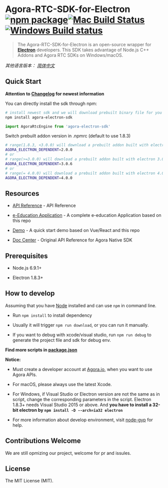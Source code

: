 # Agora-RTC-SDK-for-Electron [![npm package][npm-badge]][npm][![Mac Build Status][mac-build-badge]][mac-build][![Windows Build status][windows-build-badge]][windows-build]

> The Agora-RTC-SDK-for-Electron is an open-source wrapper for **[Electron](https://electronjs.org/)** developers. This SDK takes advantage of Node.js C++ Addons and Agora RTC SDKs on Windows/macOS.

*其他语言版本： [简体中文](README.zh.md)*

## Quick Start

**Attention to [Changelog](./CHANGELOG.md) for newest information**

You can directly install the sdk through npm:

``` bash
# install newest sdk and we will download prebuilt binary file for you
npm install agora-electron-sdk
```

``` javascript
import AgoraRtcEngine from 'agora-electron-sdk'
```
Switch prebuilt addon version in .npmrc (default to use 1.8.3)

``` bash
# range(1.8.3, <3.0.0) will download a prebuilt addon built with electron 1.8.3
AGORA_ELECTRON_DEPENDENT=2.0.0
# or
# range(>=3.0.0) will download a prebuilt addon built with electron 3.0.6
AGORA_ELECTRON_DEPENDENT=3.0.6
# or
# range(= 4.0.0) will download a prebuilt addon built with electron 4.0.0
AGORA_ELECTRON_DEPENDENT=4.0.0
```

## Resources

- [API Reference](https://agoraio.github.io/Electron-SDK/2_3_3/) - API Reference

- [e-Education Application](https://github.com/AgoraIO/ARD-eEducation-with-Electron) - A complete e-education Application based on this repo

- [Demo](https://github.com/AgoraIO-Community/Agora-Electron-Quickstart) - A quick start demo based on Vue/React and this repo

- [Doc Center](https://docs.agora.io/en/Video/API%20Reference/cpp/index.html) - Original API Reference for Agora Native SDK

## Prerequisites

- Node.js 6.9.1+

- Electron 1.8.3+

## How to develop

Assuming that you have [Node](https://nodejs.org/en/download/) installed and can use `npm` in command line.

- Run `npm install` to install dependency

- Usually it will trigger `npm run download`, or you can run it manually.

- If you want to debug with xcode/visual studio, run `npm run debug` to generate the project file and sdk for debug env.

**Find more scripts in [package.json](./package.json)**

**Notice:**

- Must create a developer account at [Agora.io](https://dashboard.agora.io/signin), when you want to use Agora APIs.

- For macOS, please always use the latest Xcode.

- For Windows, if Visual Studio or Electron version are not the same as in script, change the corresponding parameters in the script. Electron 1.8.3+ needs Visual Studio 2015 or above. And **you have to install a 32-bit electron by `npm install -D --arch=ia32 electron`**

- For more information about develop environment, visit [node-gyp](https://github.com/nodejs/node-gyp/blob/master/README.md) for help.

## Contributions Welcome

We are still opmizing our project, welcome for pr and issules.

## License

The MIT License (MIT).

[npm-badge]: https://img.shields.io/npm/v/agora-electron-sdk.png?style=flat-square
[npm]: https://www.npmjs.org/package/agora-electron-sdk
[mac-build-badge]: https://img.shields.io/travis/AgoraIO/Electron-SDK/dev/2.3.3.svg?style=flat-square
[mac-build]: https://travis-ci.org/AgoraIO/Electron-SDK
[windows-build-badge]: https://ci.appveyor.com/api/projects/status/github/AgoraIO/Electron-SDK?branch=dev/2.3.3&svg=true
[windows-build]:https://ci.appveyor.com/project/menthays/electron-sdk/branch/dev/2.3.3